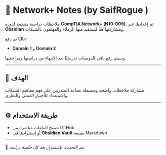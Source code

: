 # 📡 Network+ Notes (by SaifRogue )

ملاحظات دراسية منظمة لدورة **CompTIA Network+ (N10-009)**، تم إعدادها عبر **Obsidian** ومشاركتها هنا ليستفيد منها الزملاء والمهتمون بالشبكات.

حاليًا تم رفع:
- **Domain 1** و **Domain 2**

وسيتم رفع باقي الدومينات تدريجيًا بعد الانتهاء من دراستها ومراجعتها.

---

## 🎯 الهدف
مشاركة ملاحظات واضحة ومبسطة تساعد المتدربين على فهم مفاهيم الشبكات والاستعداد للاختبار العملي والنظري.

---

## ⚙️ طريقة الاستخدام
- تصفح الملفات مباشرة من GitHub  
- أو استيرادها في **Obsidian Vault** بصيغة Markdown

---

📅 *يتم التحديث باستمرار بعد كل جلسة دراسة*
